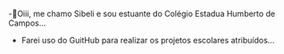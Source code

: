 -👋Oiii, me chamo Sibeli e sou estuante do Colégio Estadua Humberto de Campos...
- Farei uso do GuitHub para realizar os projetos escolares atribuídos...
